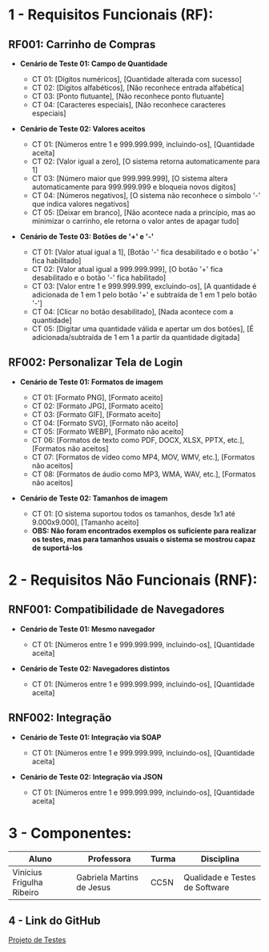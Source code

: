 # 1 - Requisitos Funcionais (RF):

## RF001: Carrinho de Compras
- **Cenário de Teste 01: Campo de Quantidade**
  - CT 01: [Dígitos numéricos], [Quantidade alterada com sucesso]
  - CT 02: [Dígitos alfabéticos], [Não reconhece entrada alfabética]
  - CT 03: [Ponto flutuante], [Não reconhece ponto flutuante]
  - CT 04: [Caracteres especiais], [Não reconhece caracteres especiais]


- **Cenário de Teste 02: Valores aceitos**
  - CT 01: [Números entre 1 e 999.999.999, incluindo-os], [Quantidade aceita]
  - CT 02: [Valor igual a zero], [O sistema retorna automaticamente para 1]
  - CT 03: [Número maior que 999.999.999], [O sistema altera automaticamente para 999.999.999 e bloqueia novos dígitos]
  - CT 04: [Números negativos], [O sistema não reconhece o símbolo '-' que indica valores negativos]
  - CT 05: [Deixar em branco], [Não acontece nada a princípio, mas ao minimizar o carrinho, ele retorna o valor antes de apagar tudo]

- **Cenário de Teste 03: Botões de '+' e '-'**
  - CT 01: [Valor atual igual a 1], [Botão '-' fica desabilitado e o botão '+' fica habilitado]
  - CT 02: [Valor atual igual a 999.999.999], [O botão '+' fica desabilitado e o botão '-' fica habilitado]
  - CT 03: [Valor entre 1 e 999.999.999, excluindo-os], [A quantidade é adicionada de 1 em 1 pelo botão '+' e subtraída de 1 em 1 pelo botão '-']
  - CT 04: [Clicar no botão desabilitado], [Nada acontece com a quantidade]
  - CT 05: [Digitar uma quantidade válida e apertar um dos botões], [É adicionada/subtraída de 1 em 1 a partir da quantidade digitada]


## RF002: Personalizar Tela de Login
- **Cenário de Teste 01: Formatos de imagem**
  - CT 01: [Formato PNG], [Formato aceito]
  - CT 02: [Formato JPG], [Formato aceito]
  - CT 03: [Formato GIF], [Formato aceito]
  - CT 04: [Formato SVG], [Formato não aceito]
  - CT 05: [Formato WEBP], [Formato não aceito]
  - CT 06: [Formatos de texto como PDF, DOCX, XLSX, PPTX, etc.], [Formatos não aceitos]
  - CT 07: [Formatos de vídeo como MP4, MOV, WMV, etc.], [Formatos não aceitos]
  - CT 08: [Formatos de áudio como MP3, WMA, WAV, etc.], [Formatos não aceitos]

- **Cenário de Teste 02: Tamanhos de imagem**
  - CT 01: [O sistema suportou todos os tamanhos, desde 1x1 até 9.000x9.000], [Tamanho aceito]
  - **OBS: Não foram encontrados exemplos os suficiente para realizar os testes, mas para tamanhos usuais o sistema se mostrou capaz de suportá-los** 


# 2 - Requisitos Não Funcionais (RNF):

## RNF001: Compatibilidade de Navegadores
- **Cenário de Teste 01: Mesmo navegador**
  - CT 01: [Números entre 1 e 999.999.999, incluindo-os], [Quantidade aceita]


- **Cenário de Teste 02: Navegadores distintos**
  - CT 01: [Números entre 1 e 999.999.999, incluindo-os], [Quantidade aceita]


## RNF002: Integração
- **Cenário de Teste 01: Integração via SOAP**
  - CT 01: [Números entre 1 e 999.999.999, incluindo-os], [Quantidade aceita]

- **Cenário de Teste 02: Integração via JSON**
  - CT 01: [Números entre 1 e 999.999.999, incluindo-os], [Quantidade aceita]


# 3 - Componentes:

| Aluno                     | Professora                | Turma | Disciplina                     |
| ------------------------- | ------------------------- | ----- | ------------------------------ |
| Vinícius Frigulha Ribeiro | Gabriela Martins de Jesus | CC5N  | Qualidade e Testes de Software |

## 4 - Link do GitHub

[Projeto de Testes](https://github.com/vinifrigulha/UVV/blob/main/Qualidade%20de%20Testes/readme.md)
